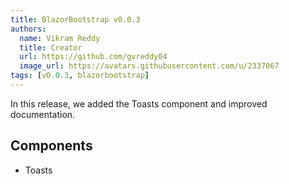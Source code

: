 ```yaml
---
title: BlazorBootstrap v0.0.3
authors:
  name: Vikram Reddy
  title: Creator
  url: https://github.com/gvreddy04
  image_url: https://avatars.githubusercontent.com/u/2337067
tags: [v0.0.3, blazorbootstrap]
---
```


In this release, we added the Toasts component and improved documentation.

<!--truncate-->

## Components

- Toasts